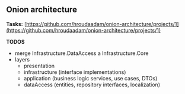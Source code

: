 ## Onion architecture

**Tasks:** [https://github.com/hroudaadam/onion-architecture/projects/1](https://github.com/hroudaadam/onion-architecture/projects/1)


**TODOS**
- merge Infrastructure.DataAccess a Infrastructure.Core
- layers
    - presentation
    - infrastructure (interface implementations)
    - application (business logic services, use cases, DTOs)
    - dataAccess (entities, repository interfaces, localization)
